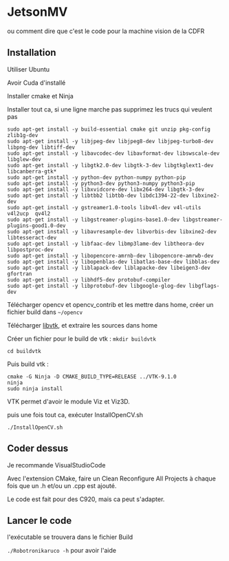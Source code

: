 # JetsonMV
ou comment dire que c'est le code pour la machine vision de la CDFR

## Installation
Utiliser Ubuntu

Avoir Cuda d'installé

Installer cmake et Ninja

Installer tout ca, si une ligne marche pas supprimez les trucs qui veulent pas
```console
sudo apt-get install -y build-essential cmake git unzip pkg-config zlib1g-dev
sudo apt-get install -y libjpeg-dev libjpeg8-dev libjpeg-turbo8-dev libpng-dev libtiff-dev
sudo apt-get install -y libavcodec-dev libavformat-dev libswscale-dev libglew-dev
sudo apt-get install -y libgtk2.0-dev libgtk-3-dev libgtkglext1-dev libcanberra-gtk*
sudo apt-get install -y python-dev python-numpy python-pip
sudo apt-get install -y python3-dev python3-numpy python3-pip
sudo apt-get install -y libxvidcore-dev libx264-dev libgtk-3-dev
sudo apt-get install -y libtbb2 libtbb-dev libdc1394-22-dev libxine2-dev
sudo apt-get install -y gstreamer1.0-tools libv4l-dev v4l-utils v4l2ucp  qv4l2 
sudo apt-get install -y libgstreamer-plugins-base1.0-dev libgstreamer-plugins-good1.0-dev
sudo apt-get install -y libavresample-dev libvorbis-dev libxine2-dev libtesseract-dev
sudo apt-get install -y libfaac-dev libmp3lame-dev libtheora-dev libpostproc-dev
sudo apt-get install -y libopencore-amrnb-dev libopencore-amrwb-dev
sudo apt-get install -y libopenblas-dev libatlas-base-dev libblas-dev
sudo apt-get install -y liblapack-dev liblapacke-dev libeigen3-dev gfortran
sudo apt-get install -y libhdf5-dev protobuf-compiler
sudo apt-get install -y libprotobuf-dev libgoogle-glog-dev libgflags-dev
```
Télécharger opencv et opencv_contrib et les mettre dans home, créer un fichier build dans `~/opencv`

Télécharger [libvtk](https://vtk.org/download/), et extraire les sources dans home

Créer un fichier pour le build de vtk : `mkdir buildvtk`

`cd buildvtk`

Puis build vtk : 
```console
cmake -G Ninja -D CMAKE_BUILD_TYPE=RELEASE ../VTK-9.1.0
ninja
sudo ninja install
```

VTK permet d'avoir le module Viz et Viz3D.

puis une fois tout ca, exécuter InstallOpenCV.sh

`./InstallOpenCV.sh`

## Coder dessus
Je recommande VisualStudioCode

Avec l'extension CMake, faire un Clean Reconfigure All Projects à chaque fois que un .h et/ou un .cpp est ajouté.

Le code est fait pour des C920, mais ca peut s'adapter.

## Lancer le code

l'exécutable se trouvera dans le fichier Build

`./Robotronikaruco -h` pour avoir l'aide
